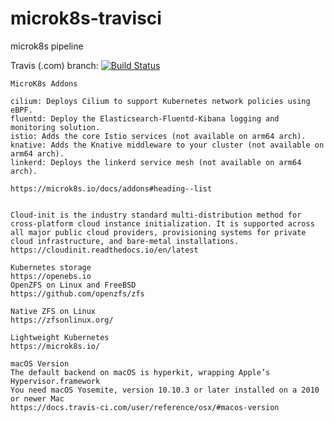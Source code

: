 # microk8s-travisci
microk8s pipeline

Travis (.com) branch:
[![Build Status](https://travis-ci.com/githubfoam/microk8s-travisci.svg?branch=dev)](https://travis-ci.com/githubfoam/microk8s-travisci)  

~~~~
MicroK8s Addons

cilium: Deploys Cilium to support Kubernetes network policies using eBPF.
fluentd: Deploy the Elasticsearch-Fluentd-Kibana logging and
monitoring solution.
istio: Adds the core Istio services (not available on arm64 arch).
knative: Adds the Knative middleware to your cluster (not available on arm64 arch).
linkerd: Deploys the linkerd service mesh (not available on arm64 arch).

https://microk8s.io/docs/addons#heading--list
~~~~

~~~~

Cloud-init is the industry standard multi-distribution method for cross-platform cloud instance initialization. It is supported across all major public cloud providers, provisioning systems for private cloud infrastructure, and bare-metal installations.
https://cloudinit.readthedocs.io/en/latest

Kubernetes storage
https://openebs.io
OpenZFS on Linux and FreeBSD
https://github.com/openzfs/zfs

Native ZFS on Linux
https://zfsonlinux.org/

Lightweight Kubernetes
https://microk8s.io/

macOS Version
The default backend on macOS is hyperkit, wrapping Apple’s Hypervisor.framework
You need macOS Yosemite, version 10.10.3 or later installed on a 2010 or newer Mac
https://docs.travis-ci.com/user/reference/osx/#macos-version
~~~~
